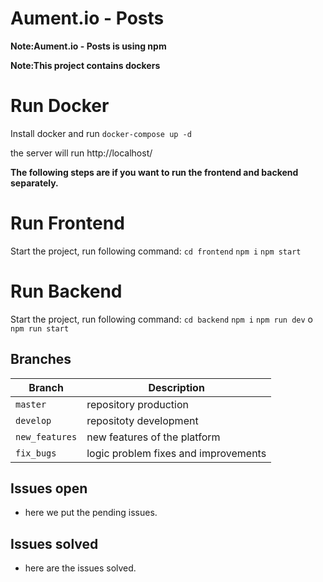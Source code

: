 # Aument.io - Posts


**Note:Aument.io - Posts  is using npm**

**Note:This project contains dockers**

# Run Docker
Install docker and run
`docker-compose up -d`

the server will run http://localhost/


**The following steps are if you want to run the frontend and backend separately.**


# Run Frontend


Start the project, run following command:
`cd frontend`
`npm i`
`npm start`

# Run Backend


Start the project, run following command:
`cd backend`
`npm i`
`npm run dev` o
`npm run start`

## Branches

| Branch         | Description                          |
| -------------- | ------------------------------------ |
| `master`       | repository production                |
| `develop`      | repositoty development               |
| `new_features` | new features of the platform         |
| `fix_bugs`     | logic problem fixes and improvements |

## Issues open

- here we put the pending issues.

## Issues solved

- here are the issues solved.
